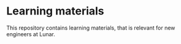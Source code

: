 # Learning materials
This repository contains learning materials, that is relevant for new engineers at Lunar.
